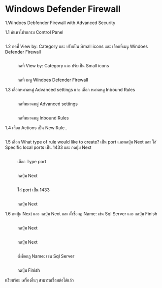 # Windows Defender Firewall

1.Windoes Debfender Firewall with Advanced Security

1.1 ค้นหาโปรแกรม Control Panel

<figure><img src="../../.gitbook/assets/Screenshot (100).png" alt=""><figcaption></figcaption></figure>

1.2 กดที่ View by: Category และ ปรับเป็น Small icons และ เลือกที่เมนู Windoes Defender Firewall

<div>

<figure><img src="../../.gitbook/assets/Screenshot (104).png" alt=""><figcaption><p>กดที่ View by: Category และ ปรับเป็น Small icons</p></figcaption></figure>

 

<figure><img src="../../.gitbook/assets/Screenshot (105).png" alt=""><figcaption><p>กดที่ เมนู Windoes Defender Firewall</p></figcaption></figure>

</div>

1.3 เลือกหมวดหมู่ Advanced settings และ เลือก หมวดหมู Inbound Rules

<div>

<figure><img src="../../.gitbook/assets/Screenshot (107).png" alt=""><figcaption><p>กดที่หมวดหมู่ Advanced settings</p></figcaption></figure>

 

<figure><img src="../../.gitbook/assets/Screenshot (108).png" alt=""><figcaption><p>กดที่หมวดหมู Inbound Rules</p></figcaption></figure>

</div>

1.4 เลือก Actions เป็น New Rule..

<figure><img src="../../.gitbook/assets/Screenshot (109).png" alt=""><figcaption></figcaption></figure>

1.5 เลือก What type of rule would like to create? เป็น port และกดปุ่ม Next และ ใส่ Specific local ports เป็น 1433 และ กดปุ่ม Next

<div>

<figure><img src="../../.gitbook/assets/Screenshot (111).png" alt=""><figcaption><p>เลือก Type port</p></figcaption></figure>

 

<figure><img src="../../.gitbook/assets/Screenshot (113).png" alt=""><figcaption><p>กดปุ่ม Next</p></figcaption></figure>

 

<figure><img src="../../.gitbook/assets/Screenshot (114).png" alt=""><figcaption><p> ใส่ port เป็น 1433</p></figcaption></figure>

 

<figure><img src="../../.gitbook/assets/Screenshot (116).png" alt=""><figcaption><p>กดปุ่ม  Next</p></figcaption></figure>

</div>

1.6 กดปุ่ม Next และ กดปุ่ม Next และ ตั้งชื่อกฏ Name: เช่น Sql Server และ กดปุ่ม Finish

<div>

<figure><img src="../../.gitbook/assets/Screenshot (117).png" alt=""><figcaption><p>กดปุ่ม Next</p></figcaption></figure>

 

<figure><img src="../../.gitbook/assets/Screenshot (118).png" alt=""><figcaption><p>กดปุ่ม Next</p></figcaption></figure>

 

<figure><img src="../../.gitbook/assets/Screenshot (119).png" alt=""><figcaption><p>ตั้งชื่อกฏ Name: เช่น Sql Server</p></figcaption></figure>

 

<figure><img src="../../.gitbook/assets/Screenshot (120).png" alt=""><figcaption><p>กดปุ่ม Finish</p></figcaption></figure>

</div>

เเรียบร้อย เครื่องอื่นๆ สามารถเชื่อมต่อได้แล้ว

<figure><img src="../../.gitbook/assets/Screenshot 2022-12-23 170009.png" alt=""><figcaption></figcaption></figure>
